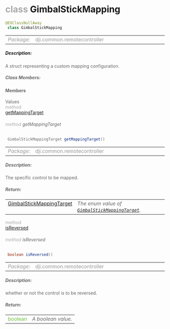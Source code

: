 <div class="article"><h1 ><font color="#AAA">class </font>GimbalStickMapping</h1></div>

~~~java
@EXClassNullAway
 class GimbalStickMapping 
~~~

<html><table class="table-supportedby"><tr valign="top"><td width=15%><font color="#999"><i>Package:</i></td><td width=85%><font color="#999">dji.common.remotecontroller</td></tr></table></html>



##### Description:



<font color="#666">A struct representing a custom mapping configuration.



##### Class Members:



#### Members

<div class="api-row" id="djiremotecontroller_djircgimbalstickmapping_target"><div class="api-col left">Values</div><div class="api-col middle" style="color:#AAA">method</div><div class="api-col right"><a class="trigger" href="#djiremotecontroller_djircgimbalstickmapping_target_inline">getMappingTarget</a></div></div><div class="inline-doc" id="djiremotecontroller_djircgimbalstickmapping_target_inline"

><div class="article"><h6 ><font color="#AAA">method </font>getMappingTarget</h6></div>

~~~java
 GimbalStickMappingTarget getMappingTarget() 
~~~

<html><table class="table-supportedby"><tr valign="top"><td width=15%><font color="#999"><i>Package:</i></td><td width=85%><font color="#999">dji.common.remotecontroller</td></tr></table></html>



##### Description:



<font color="#666">The specific control to be mapped.



##### Return:

<html><table class="table-inline-parameters"><tr valign="top"><td><font color="#70BF41"><a href="/Components/RemoteController/DJIRemoteController_DJIRCGimbalMapping.html#djiremotecontroller_djircgimbalstickmappingtarget">GimbalStickMappingTarget</a></td><td><font color="#666"><i>The enum value of <code><a href="/Components/RemoteController/DJIRemoteController_DJIRCGimbalMapping.html#djiremotecontroller_djircgimbalstickmappingtarget">GimbalStickMappingTarget</a></code>.</i></td></tr></table></html></div>

<div class="api-row" id="djiremotecontroller_djircgimbalstickmapping_isreversed"><div class="api-col left"></div><div class="api-col middle" style="color:#AAA">method</div><div class="api-col right"><a class="trigger" href="#djiremotecontroller_djircgimbalstickmapping_isreversed_inline">isReversed</a></div></div><div class="inline-doc" id="djiremotecontroller_djircgimbalstickmapping_isreversed_inline"

><div class="article"><h6 ><font color="#AAA">method </font>isReversed</h6></div>

~~~java
 boolean isReversed() 
~~~

<html><table class="table-supportedby"><tr valign="top"><td width=15%><font color="#999"><i>Package:</i></td><td width=85%><font color="#999">dji.common.remotecontroller</td></tr></table></html>



##### Description:



<font color="#666">whether or not the control is to be reversed.



##### Return:

<html><table class="table-inline-parameters"><tr valign="top"><td><font color="#70BF41">boolean</td><td><font color="#666"><i>A boolean value.</i></td></tr></table></html></div>


